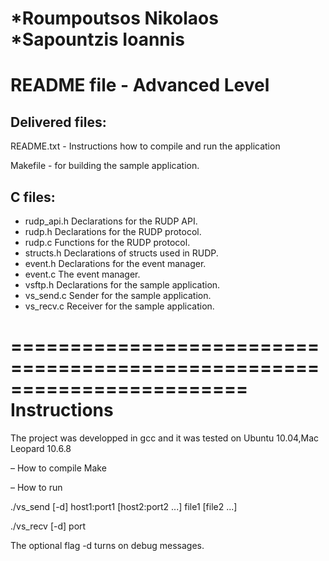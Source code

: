 *Roumpoutsos Nikolaos 
*Sapountzis Ioannis 
========================================================================
README file - Advanced Level
========================================================================
Delivered files:
----------------
README.txt - Instructions how to compile and run the application

Makefile - for building the sample application.

C files:
----------------
-  rudp_api.h 
Declarations for the RUDP API.
-  rudp.h 
Declarations for the RUDP protocol.
-  rudp.c 
Functions for the RUDP protocol.
-  structs.h
Declarations of structs used in RUDP.
-  event.h
Declarations for the event manager.
-  event.c 
The event manager.
-  vsftp.h 
Declarations for the sample application.
-  vs_send.c 
Sender for the sample application.
-  vs_recv.c 
Receiver for the sample application.



========================================================================
Instructions
========================================================================
The project was developped in gcc and it was tested on Ubuntu 10.04,Mac Leopard 10.6.8

– How to compile
Make

– How to run 

./vs_send [-d] host1:port1 [host2:port2 ...] file1 [file2 ...] 

./vs_recv [-d] port 

The optional flag -d turns on debug messages.
